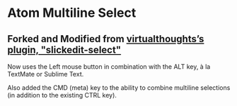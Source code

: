 # Atom Multiline Select

## Forked and Modified from [virtualthoughts’s plugin, "slickedit-select"](https://github.com/virtualthoughts/slickedit-select)


Now uses the Left mouse button in combination with the ALT key, à la TextMate or Sublime Text.

Also added the CMD (meta) key to the ability to combine multiline selections (in addition to the existing CTRL key).
